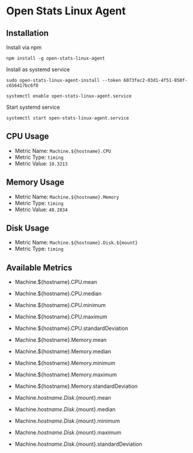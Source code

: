 # Open Stats Linux Agent

## Installation

Install via npm

`npm install -g open-stats-linux-agent`

Install as systemd service

`sudo open-stats-linux-agent-install --token 6073fec2-03d1-4f51-850f-c656417bc6f0`

`systemctl enable open-stats-linux-agent.service`

Start systemd service

`systemctl start open-stats-linux-agent.service`

## CPU Usage

* Metric Name: `Machine.${hostname}.CPU`
* Metric Type: `timing`
* Metric Value: `10.3213`

## Memory Usage

* Metric Name: `Machine.${hostname}.Memory`
* Metric Type: `timing`
* Metric Value: `48.2834`

## Disk Usage

* Metric Name: `Machine.${hostname}.Disk.${mount}`
* Metric Type: `timing`

## Available Metrics

* Machine.${hostname}.CPU.mean
* Machine.${hostname}.CPU.median
* Machine.${hostname}.CPU.minimum
* Machine.${hostname}.CPU.maximum
* Machine.${hostname}.CPU.standardDeviation

* Machine.${hostname}.Memory.mean
* Machine.${hostname}.Memory.median
* Machine.${hostname}.Memory.minimum
* Machine.${hostname}.Memory.maximum
* Machine.${hostname}.Memory.standardDeviation

* Machine.${hostname}.Disk.${mount}.mean
* Machine.${hostname}.Disk.${mount}.median
* Machine.${hostname}.Disk.${mount}.minimum
* Machine.${hostname}.Disk.${mount}.maximum
* Machine.${hostname}.Disk.${mount}.standardDeviation
